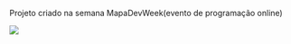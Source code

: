 Projeto criado na semana MapaDevWeek(evento de programação online)

<img src="files/images/meuSite.png">